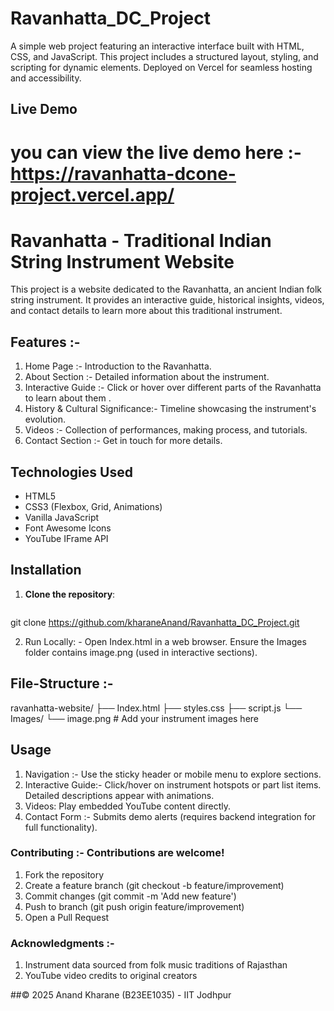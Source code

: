 # Ravanhatta_DC_Project
A simple web project featuring an interactive interface built with HTML, CSS, and JavaScript. This project includes a structured layout, styling, and scripting for dynamic elements. Deployed on Vercel for seamless hosting and accessibility.


## Live Demo 
 # you can view the live demo here :- https://ravanhatta-dcone-project.vercel.app/

# Ravanhatta - Traditional Indian String Instrument Website 
   This project is a website dedicated to the Ravanhatta, an ancient Indian folk string instrument. It provides an interactive guide, historical insights, videos, and 
   contact details to learn more about this traditional instrument.

## Features :- 
  1) Home Page :- Introduction to the Ravanhatta.
  2) About Section :- Detailed information about the instrument.
  3) Interactive Guide :-  Click or hover over different parts of the Ravanhatta to learn about them .
  4) History & Cultural Significance:- Timeline showcasing the instrument's evolution.
  5) Videos :- Collection of performances, making process, and tutorials.
  6) Contact Section :- Get in touch for more details.


## Technologies Used
- HTML5
- CSS3 (Flexbox, Grid, Animations)
- Vanilla JavaScript
- Font Awesome Icons
- YouTube IFrame API

## Installation
1. **Clone the repository**:
   ```bash 
  git clone https://github.com/kharaneAnand/Ravanhatta_DC_Project.git 
   
   
2. Run Locally: - Open Index.html in a web browser.
                Ensure the Images folder contains image.png (used in interactive sections).

## File-Structure :- 
ravanhatta-website/
├── Index.html
├── styles.css
├── script.js
└── Images/
    └── image.png  # Add your instrument images here



## Usage
1) Navigation :- Use the sticky header or mobile menu to explore sections.
2) Interactive Guide:- Click/hover on instrument hotspots or part list items.
                    Detailed descriptions appear with animations.
3) Videos: Play embedded YouTube content directly.
4) Contact Form :- Submits demo alerts (requires backend integration for full functionality).

 
 
  ### Contributing :- Contributions are welcome!
   1)  Fork the repository           
   2) Create a feature branch (git checkout -b feature/improvement)
   3) Commit changes (git commit -m 'Add new feature')
   4) Push to branch (git push origin feature/improvement)
   5) Open a Pull Request


  ### Acknowledgments :- 
  1) Instrument data sourced from folk music traditions of Rajasthan
  2) YouTube video credits to original creators



##© 2025 Anand Kharane (B23EE1035) - IIT Jodhpur


